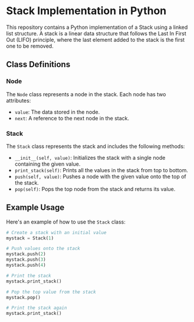 # Stack Implementation in Python

This repository contains a Python implementation of a Stack using a linked list structure. A stack is a linear data structure that follows the Last In First Out (LIFO) principle, where the last element added to the stack is the first one to be removed.

## Class Definitions

### Node
The `Node` class represents a node in the stack. Each node has two attributes:
- `value`: The data stored in the node.
- `next`: A reference to the next node in the stack.

### Stack
The `Stack` class represents the stack and includes the following methods:

- `__init__(self, value)`: Initializes the stack with a single node containing the given value.
- `print_stack(self)`: Prints all the values in the stack from top to bottom.
- `push(self, value)`: Pushes a node with the given value onto the top of the stack.
- `pop(self)`: Pops the top node from the stack and returns its value.

## Example Usage

Here's an example of how to use the `Stack` class:

```python
# Create a stack with an initial value
mystack = Stack(1)

# Push values onto the stack
mystack.push(2)
mystack.push(3)
mystack.push(4)

# Print the stack
mystack.print_stack()

# Pop the top value from the stack
mystack.pop()

# Print the stack again
mystack.print_stack()
